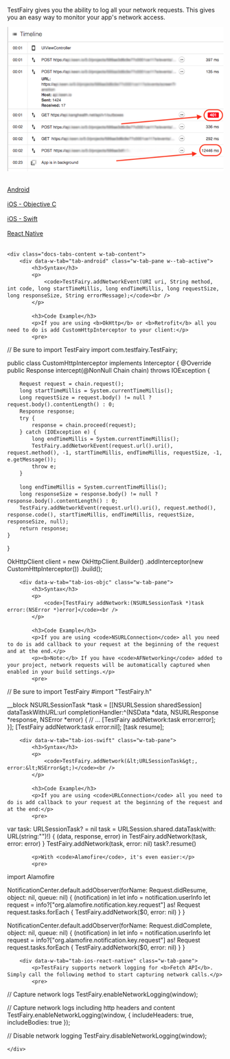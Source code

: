 TestFairy gives you the ability to log all your network requests. This gives you an easy way to monitor your app's network access.

![Log Network](/img/sdk/logHttp.png)

<div data-duration-in="300" data-duration-out="100" class="docs-tabs w-tabs">
	<div class="docs-tabs-menu w-tab-menu" style="flex-wrap: wrap;">
		<a data-w-tab="tab-android" class="docs-tab w-inline-block w-tab-link w--current" style="margin: 2px;" href="#android">
			<div>Android</div>
		</a>
		<a data-w-tab="tab-ios-objc" class="docs-tab w-inline-block w-tab-link" style="margin: 2px;" href="#ios-objc">
			<div>iOS - Objective C</div>
		</a>
		<a data-w-tab="tab-ios-swift" class="docs-tab w-inline-block w-tab-link" style="margin: 2px;" href="#ios-swift">
			<div>iOS - Swift</div>
		</a>
		<a data-w-tab="tab-ios-react-native" class="docs-tab w-inline-block w-tab-link" style="margin: 2px;" href="#react-native">
			<div>React Native</div>
		</a>
	</div>

	<div class="docs-tabs-content w-tab-content">
		<div data-w-tab="tab-android" class="w-tab-pane w--tab-active">
			<h3>Syntax</h3>
			<p>
				<code>TestFairy.addNetworkEvent(URI uri, String method, int code, long startTimeMillis, long endTimeMillis, long requestSize, long responseSize, String errorMessage);</code><br />
			</p>

			<h3>Code Example</h3>
			<p>If you are using <b>OkHttp</b> or <b>Retrofit</b> all you need to do is add CustomHttpInterceptor to your client:</p>
			<pre>
// Be sure to import TestFairy
import com.testfairy.TestFairy;

public class CustomHttpInterceptor implements Interceptor {
	@Override
	public Response intercept(@NonNull Chain chain) throws IOException {

		Request request = chain.request();
		long startTimeMillis = System.currentTimeMillis();
		Long requestSize = request.body() != null ? request.body().contentLength() : 0;
		Response response;
		try {
			response = chain.proceed(request);
		} catch (IOException e) {
			long endTimeMillis = System.currentTimeMillis();
			TestFairy.addNetworkEvent(request.url().uri(), request.method(), -1, startTimeMillis, endTimeMillis, requestSize, -1, e.getMessage());
			throw e;
		}

		long endTimeMillis = System.currentTimeMillis();
		long responseSize = response.body() != null ? response.body().contentLength() : 0;
		TestFairy.addNetworkEvent(request.url().uri(), request.method(), response.code(), startTimeMillis, endTimeMillis, requestSize, responseSize, null);
		return response;
	}
}


OkHttpClient client = new OkHttpClient.Builder()
	.addInterceptor(new CustomHttpInterceptor())
	.build();
			</pre>
		</div>

		<div data-w-tab="tab-ios-objc" class="w-tab-pane">
			<h3>Syntax</h3>
			<p>
				<code>[TestFairy addNetwork:(NSURLSessionTask *)task error:(NSError *)error]</code><br />
			</p>

			<h3>Code Example</h3>
			<p>If you are using <code>NSURLConnection</code> all you need to do is add callback to your request at the beginning of the request and at the end.</p>
			<p><b>Note:</b> If you have <code>AFNetworking</code> added to your project, network requests will be automatically captured when enabled in your build settings.</p>
			<pre>
// Be sure to import TestFairy
#import "TestFairy.h"

__block NSURLSessionTask *task = [[NSURLSession sharedSession] dataTaskWithURL:url completionHandler:^(NSData *data, NSURLResponse *response, NSError *error) {
	// ...
	[TestFairy addNetwork:task error:error];
}];
[TestFairy addNetwork:task error:nil];
[task resume];
			</pre>
		</div>

		<div data-w-tab="tab-ios-swift" class="w-tab-pane">
			<h3>Syntax</h3>
			<p>
				<code>TestFairy.addNetwork(&lt;URLSessionTask&gt;, error:&lt;NSError&gt;)</code><br />
			</p>

			<h3>Code Example</h3>
			<p>If you are using <code>URLConnection</code> all you need to do is add callback to your request at the beginning of the request and at the end:</p>
			<pre>
var task: URLSessionTask? = nil
task = URLSession.shared.dataTask(with: URL(string:"")!) { (data, response, error) in
	TestFairy.addNetwork(task, error: error)
}
TestFairy.addNetwork(task, error: nil)
task?.resume()
			</pre>

			<p>With <code>Alamofire</code>, it's even easier:</p>
			<pre>
import Alamofire

NotificationCenter.default.addObserver(forName: Request.didResume, object: nil, queue: nil) { (notification) in
	let info = notification.userInfo
	let request = info?["org.alamofire.notification.key.request"] as! Request
	request.tasks.forEach { TestFairy.addNetwork($0, error: nil) }
}

NotificationCenter.default.addObserver(forName: Request.didComplete, object: nil, queue: nil) { (notification) in
	let info = notification.userInfo
	let request = info?["org.alamofire.notification.key.request"] as! Request
	request.tasks.forEach { TestFairy.addNetwork($0, error: nil) }
}
			</pre>
		</div>

		<div data-w-tab="tab-ios-react-native" class="w-tab-pane">
			<p>TestFairy supports network logging for <b>Fetch API</b>. Simply call the following method to start capturing network calls.</p>
			<pre>
// Capture network logs
TestFairy.enableNetworkLogging(window);

// Capture network logs including http headers and content
TestFairy.enableNetworkLogging(window, { includeHeaders: true, includeBodies: true });

// Disable network logging
TestFairy.disableNetworkLogging(window);
			</pre>
		</div>

	</div>
</div>
